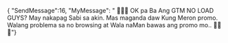 {
"SendMessage":16,
"MyMessage":
" 💌💌💌 OK pa Ba Ang GTM NO LOAD GUYS? May nakapag Sabi sa akin. Mas maganda daw Kung Meron promo. Walang problema sa no browsing at Wala naMan bawas ang promo mo.. 💌💌💌"}
